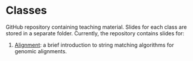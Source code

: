 # Classes

GitHub repository containing teaching material. Slides for each class are stored in a separate folder. Currently, the repository contains slides for:

1. [Alignment](/Alignment/): a brief introduction to string matching algorithms for genomic alignments.

